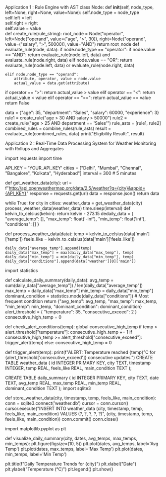Application 1 : Rule Engine with AST
class Node:	
    def __init__(self, node_type, left=None, right=None, value=None):
        self.node_type = node_type  
        self.left = left            
        self.right = right         
        self.value = value    
def create_rule(rule_string):
    root_node = Node("operator", 
                     left=Node("operand", value=("age", ">", 30)), 
                     right=Node("operand", value=("salary", ">", 50000)),
                     value="AND")
    return root_node
def evaluate_rule(node, data):
    if node.node_type == "operator":
        if node.value == "AND":
            return evaluate_rule(node.left, data) and evaluate_rule(node.right, data)
        elif node.value == "OR":
            return evaluate_rule(node.left, data) or evaluate_rule(node.right, data)
    
    elif node.node_type == "operand":
        attribute, operator, value = node.value
        actual_value = data.get(attribute)
        
      








  if operator == ">":
            return actual_value > value
        elif operator == "<":
            return actual_value < value
        elif operator == "==":
            return actual_value == value
    return False
   
data = {"age": 35, "department": "Sales", "salary": 60000, "experience": 3}
rule1 = create_rule("age > 30 AND salary > 50000") 
rule2 = create_rule("age > 25 AND department == 'Sales'")
rule_asts = [rule1, rule2] 
combined_rules = combine_rules(rule_asts)
result = evaluate_rule(combined_rules, data)
print("Eligibility Result:", result)


Application 2 : Real-Time Data Processing System for
Weather Monitoring with Rollups and Aggregates

import requests
import time


API_KEY = 'YOUR_API_KEY'
cities = ["Delhi", "Mumbai", "Chennai", "Bangalore", "Kolkata", "Hyderabad"]
interval = 300  # 5 minutes

def get_weather_data(city):
    url = f"http://api.openweathermap.org/data/2.5/weather?q={city}&appid={API_KEY}"
    response = requests.get(url)
    data = response.json()
    return data	

while True:
    for city in cities:
        weather_data = get_weather_data(city)
        process_weather_data(weather_data) 
    time.sleep(interval)
def kelvin_to_celsius(kelvin):
    return kelvin - 273.15
dedaily_data = {
    "average_temp": [],
    "max_temp": float('-inf'),
    "min_temp": float('inf'),
    "conditions": []
}

def process_weather_data(data):
    temp = kelvin_to_celsius(data['main']['temp'])
    feels_like = kelvin_to_celsius(data['main']['feels_like'])
    
    daily_data["average_temp"].append(temp)
    daily_data["max_temp"] = max(daily_data["max_temp"], temp)
    daily_data["min_temp"] = min(daily_data["min_temp"], temp)
    daily_data["conditions"].append(data['weather'][0]['main'])
import statistics

def calculate_daily_summary(daily_data):
    avg_temp = sum(daily_data["average_temp"]) / len(daily_data["average_temp"])
    max_temp = daily_data["max_temp"]
    min_temp = daily_data["min_temp"]
    dominant_condition = statistics.mode(daily_data["conditions"])  # Most frequent condition
    return {"avg_temp": avg_temp, "max_temp": max_temp, "min_temp": min_temp, "dominant_condition": dominant_condition}
alert_threshold = {
    "temperature": 35,
    "consecutive_exceed": 2
}
consecutive_high_temp = 0

def check_alert_conditions(temp):
    global consecutive_high_temp
    if temp > alert_threshold["temperature"]:
        consecutive_high_temp += 1
        if consecutive_high_temp >= alert_threshold["consecutive_exceed"]:
            trigger_alert(temp)
    else:
        consecutive_high_temp = 0

def trigger_alert(temp):
    print(f"ALERT: Temperature reached {temp}°C for {alert_threshold['consecutive_exceed']} consecutive updates.")
CREATE TABLE weather_data (
    id INTEGER PRIMARY KEY,
    city TEXT,
    timestamp INTEGER,
    temp REAL,
    feels_like REAL,
    main_condition TEXT
);




CREATE TABLE daily_summary (
    id INTEGER PRIMARY KEY,
    city TEXT,
    date TEXT,
    avg_temp REAL,
    max_temp REAL,
    min_temp REAL,
    dominant_condition TEXT
);
import sqlite3

def store_weather_data(city, timestamp, temp, feels_like, main_condition):
    conn = sqlite3.connect('weather.db')
    cursor = conn.cursor()
    cursor.execute("INSERT INTO weather_data (city, timestamp, temp, feels_like, main_condition) VALUES (?, ?, ?, ?, ?)", 
                   (city, timestamp, temp, feels_like, main_condition))
    conn.commit()
    conn.close()













import matplotlib.pyplot as plt

def visualize_daily_summary(city, dates, avg_temps, max_temps, min_temps):
    plt.figure(figsize=(10, 5))
    plt.plot(dates, avg_temps, label='Avg Temp')
    plt.plot(dates, max_temps, label='Max Temp')
    plt.plot(dates, min_temps, label='Min Temp')
    




plt.title(f"Daily Temperature Trends for {city}")
    plt.xlabel("Date")
    plt.ylabel("Temperature (°C)")
    plt.legend()
    plt.show()
